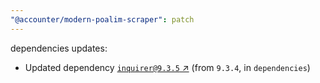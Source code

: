 ```yaml
---
"@accounter/modern-poalim-scraper": patch
---
```

dependencies updates:
  - Updated dependency [`inquirer@9.3.5` ↗︎](https://www.npmjs.com/package/inquirer/v/9.3.5) (from `9.3.4`, in `dependencies`)
